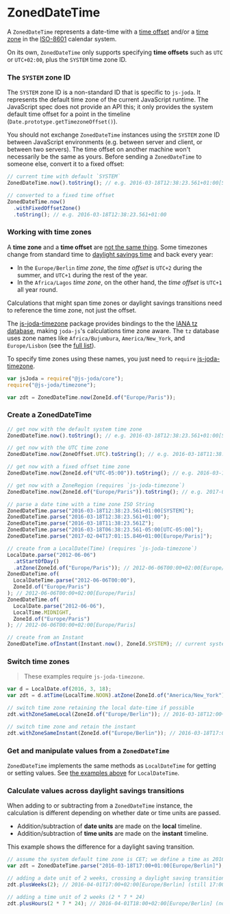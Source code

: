 # ZonedDateTime

A `ZonedDateTime` represents a date-time with a [time offset](https://en.wikipedia.org/wiki/UTC_offset) and/or a [time zone](https://en.wikipedia.org/wiki/Time_zone) in the [ISO-8601](https://en.wikipedia.org/wiki/ISO_8601) calendar system.

On its own, `ZonedDateTime` only supports specifying **time offsets** such as `UTC` or `UTC+02:00`, plus the `SYSTEM` time zone ID.

### The `SYSTEM` zone ID

The `SYSTEM` zone ID is a non-standard ID that is specific to `js-joda`. It represents the default time zone of the current JavaScript runtime. The JavaScript spec does not provide an API this; it only provides the system default time offset for a point in the timeline (`Date.prototype.getTimezoneOffset()`).

You should not exchange `ZonedDateTime` instances using the `SYSTEM` zone ID between JavaScript environments (e.g. between server and client, or between two servers). The time offset on another machine won't necessarily be the same as yours. Before sending a `ZonedDateTime` to someone else, convert it to a fixed offset:

```javascript
// current time with default `SYSTEM`
ZonedDateTime.now().toString(); // e.g. 2016-03-18T12:38:23.561+01:00[SYSTEM]

// converted to a fixed time offset
ZonedDateTime.now()
  .withFixedOffsetZone()
  .toString(); // e.g. 2016-03-18T12:38:23.561+01:00
```

### Working with time zones

A **time zone** and a **time offset** are [not the same thing](https://en.wikipedia.org/wiki/UTC_offset#Time_zones_and_time_offsets). Some timezones change from standard time to [daylight savings time](https://en.wikipedia.org/wiki/Daylight_saving_time) and back every year:

- In the `Europe/Berlin` _time zone_, the _time offset_ is `UTC+2` during the summer, and `UTC+1` during the rest of the year.
- In the `Africa/Lagos` _time zone_, on the other hand, the _time offset_ is `UTC+1` all year round.

Calculations that might span time zones or daylight savings transitions need to reference the time zone, not just the offset.

The [js-joda-timezone](https://github.com/js-joda/js-joda-timezone) package provides bindings to the the [IANA tz database](https://www.iana.org/time-zones), making `joda-js`'s calculations time zone aware. The `tz` database uses zone names like `Africa/Bujumbura`, `America/New_York`, and `Europe/Lisbon` (see the [full list](https://en.wikipedia.org/wiki/List_of_tz_database_time_zones)).

To specify time zones using these names, you just need to `require` [js-joda-timezone](https://github.com/js-joda/js-joda-timezone).

```javascript
var jsJoda = require("@js-joda/core");
require("@js-joda/timezone");

var zdt = ZonedDateTime.now(ZoneId.of("Europe/Paris"));
```

### Create a ZonedDateTime

```javascript
// get now with the default system time zone
ZonedDateTime.now().toString(); // e.g. 2016-03-18T12:38:23.561+01:00[SYSTEM]

// get now with the UTC time zone
ZonedDateTime.now(ZoneOffset.UTC).toString(); // e.g. 2016-03-18T11:38:23.561Z

// get now with a fixed offset time zone
ZonedDateTime.now(ZoneId.of("UTC-05:00")).toString(); // e.g. 2016-03-18T06:38:23.561-05:00[UTC-05:00]

// get now with a ZoneRegion (requires `js-joda-timezone`)
ZonedDateTime.now(ZoneId.of("Europe/Paris")).toString(); // e.g. 2017-02-04T17:01:15.846+01:00[Europe/Paris]

// parse a date time with a time zone ISO String
ZonedDateTime.parse("2016-03-18T12:38:23.561+01:00[SYSTEM]");
ZonedDateTime.parse("2016-03-18T12:38:23.561+01:00");
ZonedDateTime.parse("2016-03-18T11:38:23.561Z");
ZonedDateTime.parse("2016-03-18T06:38:23.561-05:00[UTC-05:00]");
ZonedDateTime.parse("2017-02-04T17:01:15.846+01:00[Europe/Paris]");

// create from a LocalDate(Time) (requires `js-joda-timezone`)
LocalDate.parse("2012-06-06")
  .atStartOfDay()
  .atZone(ZoneId.of("Europe/Paris")); // 2012-06-06T00:00+02:00[Europe/Paris]
ZonedDateTime.of(
  LocalDateTime.parse("2012-06-06T00:00"),
  ZoneId.of("Europe/Paris")
); // 2012-06-06T00:00+02:00[Europe/Paris]
ZonedDateTime.of(
  LocalDate.parse("2012-06-06"),
  LocalTime.MIDNIGHT,
  ZoneId.of("Europe/Paris")
); // 2012-06-06T00:00+02:00[Europe/Paris]

// create from an Instant
ZonedDateTime.ofInstant(Instant.now(), ZoneId.SYSTEM); // current system time
```

### Switch time zones

> These examples require `js-joda-timezone`.

```javascript
var d = LocalDate.of(2016, 3, 18);
var zdt = d.atTime(LocalTime.NOON).atZone(ZoneId.of("America/New_York")); //2016-03-18T12:00-04:00[America/New_York]

// switch time zone retaining the local date-time if possible
zdt.withZoneSameLocal(ZoneId.of("Europe/Berlin")); // 2016-03-18T12:00+01:00[Europe/Berlin]

// switch time zone and retain the instant
zdt.withZoneSameInstant(ZoneId.of("Europe/Berlin")); // 2016-03-18T17:00+01:00[Europe/Berlin]
```

### Get and manipulate values from a `ZonedDateTime`

`ZonedDateTime` implements the same methods as `LocalDateTime` for getting or setting values. See [the examples above](#get-values-from-localdatetime) for `LocalDateTime`.

### Calculate values across daylight savings transitions

When adding to or subtracting from a `ZonedDateTime` instance, the calculation is different depending on whether date or time units are passed.

- Addition/subtraction of **date units** are made on the **local** timeline.
- Addition/subtraction of **time units** are made on the **instant** timeline.

This example shows the difference for a daylight saving transition.

```javascript
// assume the system default time zone is CET; we define a time as 2016-03-18 at 17:00 local time
var zdt = ZonedDateTime.parse("2016-03-18T17:00+01:00[Europe/Berlin]");

// adding a date unit of 2 weeks, crossing a daylight saving transition
zdt.plusWeeks(2); // 2016-04-01T17:00+02:00[Europe/Berlin] (still 17:00)

// adding a time unit of 2 weeks (2 * 7 * 24)
zdt.plusHours(2 * 7 * 24); // 2016-04-01T18:00+02:00[Europe/Berlin] (now 18:00)
```
